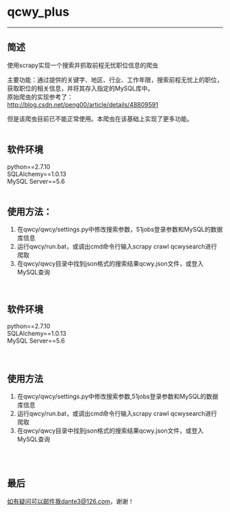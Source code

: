 # qcwy_plus
***
  

## 简述  
使用scrapy实现一个搜索并抓取前程无忧职位信息的爬虫  

主要功能：通过提供的关键字、地区、行业、工作年限，搜索前程无忧上的职位，获取职位的相关信息，并将其存入指定的MySQL库中。  
原始爬虫的实现参考了：http://blog.csdn.net/peng00/article/details/48809591  
  
但是该爬虫目前已不能正常使用。本爬虫在该基础上实现了更多功能。  
<br />

## 软件环境
python==2.7.10  <br />
SQLAlchemy==1.0.13  
MySQL Server==5.6
<br />
<br />

## 使用方法：  
1. 在qwcy/qwcy/settings.py中修改搜索参数，51jobs登录参数和MySQL的数据库信息 
2. 运行qwcy/run.bat，或调出cmd命令行输入scrapy crawl qcwysearch进行爬取
3. 在qwcy/qwcy目录中找到json格式的搜索结果qcwy.json文件，或登入MySQL查询  
<br />


## 软件环境
python==2.7.10  
SQLAlchemy==1.0.13  
MySQL Server==5.6  
<br />
<br />
## 使用方法

1. 在qwcy/qwcy/settings.py中修改搜索参数,51jobs登录参数和MySQL的数据库信息 
2. 运行qwcy/run.bat，或调出cmd命令行输入scrapy crawl qcwysearch进行爬取
3. 在qwcy/qwcy目录中找到json格式的搜索结果qcwy.json文件，或登入MySQL查询
<br />
<br />
  
## 最后
如有疑问可以邮件我dante3@126.com，谢谢！
